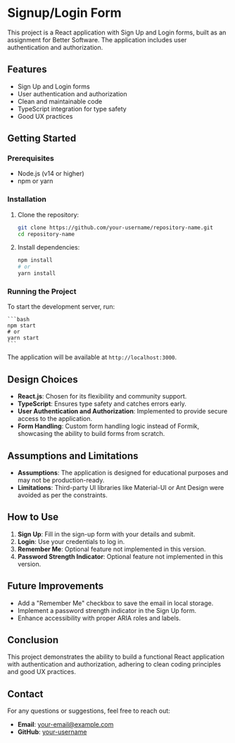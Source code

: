 # Signup/Login Form

This project is a React application with Sign Up and Login forms, built as an assignment for Better Software. The application includes user authentication and authorization.

## Features

- Sign Up and Login forms
- User authentication and authorization
- Clean and maintainable code
- TypeScript integration for type safety
- Good UX practices

## Getting Started

### Prerequisites

- Node.js (v14 or higher)
- npm or yarn

### Installation

1. Clone the repository:

    ```bash
    git clone https://github.com/your-username/repository-name.git
    cd repository-name
    ```

2. Install dependencies:

    ```bash
    npm install
    # or
    yarn install
    ```

### Running the Project

To start the development server, run:

    ```bash
    npm start
    # or
    yarn start
    ```

The application will be available at `http://localhost:3000`.

## Design Choices

- **React.js**: Chosen for its flexibility and community support.
- **TypeScript**: Ensures type safety and catches errors early.
- **User Authentication and Authorization**: Implemented to provide secure access to the application.
- **Form Handling**: Custom form handling logic instead of Formik, showcasing the ability to build forms from scratch.

## Assumptions and Limitations

- **Assumptions**: The application is designed for educational purposes and may not be production-ready.
- **Limitations**: Third-party UI libraries like Material-UI or Ant Design were avoided as per the constraints.

## How to Use

1. **Sign Up**: Fill in the sign-up form with your details and submit.
2. **Login**: Use your credentials to log in.
3. **Remember Me**: Optional feature not implemented in this version.
4. **Password Strength Indicator**: Optional feature not implemented in this version.

## Future Improvements

- Add a "Remember Me" checkbox to save the email in local storage.
- Implement a password strength indicator in the Sign Up form.
- Enhance accessibility with proper ARIA roles and labels.

## Conclusion

This project demonstrates the ability to build a functional React application with authentication and authorization, adhering to clean coding principles and good UX practices.

## Contact

For any questions or suggestions, feel free to reach out:

- **Email**: your-email@example.com
- **GitHub**: [your-username](https://github.com/your-username)

